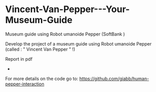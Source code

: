 # Vincent-Van-Pepper---Your-Museum-Guide
Museum guide using Robot umanoide Pepper (SoftBank )

Develop the project of a museum guide using Robot umanoide Pepper (called : " Vincent Van Pepper " !)

Report in pdf

+

For more details on the code go to: https://github.com/giabb/human-pepper-interaction
